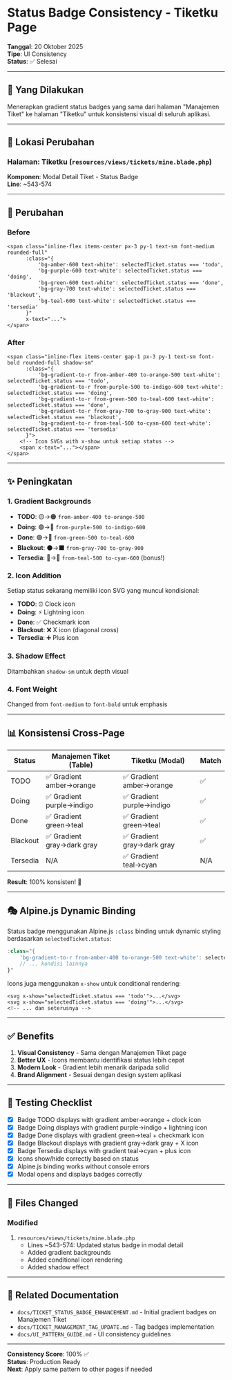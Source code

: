 # Status Badge Consistency - Tiketku Page

**Tanggal**: 20 Oktober 2025  
**Tipe**: UI Consistency  
**Status**: ✅ Selesai

---

## 🎯 Yang Dilakukan

Menerapkan gradient status badges yang sama dari halaman "Manajemen Tiket" ke halaman "Tiketku" untuk konsistensi visual di seluruh aplikasi.

---

## 📍 Lokasi Perubahan

### Halaman: Tiketku (`resources/views/tickets/mine.blade.php`)
**Komponen**: Modal Detail Tiket - Status Badge  
**Line**: ~543-574

---

## 🎨 Perubahan

### Before
```blade
<span class="inline-flex items-center px-3 py-1 text-sm font-medium rounded-full"
      :class="{
          'bg-amber-600 text-white': selectedTicket.status === 'todo',
          'bg-purple-600 text-white': selectedTicket.status === 'doing',
          'bg-green-600 text-white': selectedTicket.status === 'done',
          'bg-gray-700 text-white': selectedTicket.status === 'blackout',
          'bg-teal-600 text-white': selectedTicket.status === 'tersedia'
      }"
      x-text="...">
</span>
```

### After
```blade
<span class="inline-flex items-center gap-1 px-3 py-1 text-sm font-bold rounded-full shadow-sm"
      :class="{
          'bg-gradient-to-r from-amber-400 to-orange-500 text-white': selectedTicket.status === 'todo',
          'bg-gradient-to-r from-purple-500 to-indigo-600 text-white': selectedTicket.status === 'doing',
          'bg-gradient-to-r from-green-500 to-teal-600 text-white': selectedTicket.status === 'done',
          'bg-gradient-to-r from-gray-700 to-gray-900 text-white': selectedTicket.status === 'blackout',
          'bg-gradient-to-r from-teal-500 to-cyan-600 text-white': selectedTicket.status === 'tersedia'
      }">
    <!-- Icon SVGs with x-show untuk setiap status -->
    <span x-text="..."></span>
</span>
```

---

## ✨ Peningkatan

### 1. **Gradient Backgrounds**
- **TODO**: 🟡→🟠 `from-amber-400 to-orange-500`
- **Doing**: 🟣→🔵 `from-purple-500 to-indigo-600`
- **Done**: 🟢→🩵 `from-green-500 to-teal-600`
- **Blackout**: ⚫→⬛ `from-gray-700 to-gray-900`
- **Tersedia**: 🩵→💙 `from-teal-500 to-cyan-600` (bonus!)

### 2. **Icon Addition**
Setiap status sekarang memiliki icon SVG yang muncul kondisional:
- **TODO**: ⏰ Clock icon
- **Doing**: ⚡ Lightning icon  
- **Done**: ✅ Checkmark icon
- **Blackout**: ❌ X icon (diagonal cross)
- **Tersedia**: ➕ Plus icon

### 3. **Shadow Effect**
Ditambahkan `shadow-sm` untuk depth visual

### 4. **Font Weight**
Changed from `font-medium` to `font-bold` untuk emphasis

---

## 📊 Konsistensi Cross-Page

| Status | Manajemen Tiket (Table) | Tiketku (Modal) | Match |
|--------|------------------------|-----------------|-------|
| TODO | ✅ Gradient amber→orange | ✅ Gradient amber→orange | ✅ |
| Doing | ✅ Gradient purple→indigo | ✅ Gradient purple→indigo | ✅ |
| Done | ✅ Gradient green→teal | ✅ Gradient green→teal | ✅ |
| Blackout | ✅ Gradient gray→dark gray | ✅ Gradient gray→dark gray | ✅ |
| Tersedia | N/A | ✅ Gradient teal→cyan | N/A |

**Result**: 100% konsisten! 🎉

---

## 🎭 Alpine.js Dynamic Binding

Status badge menggunakan Alpine.js `:class` binding untuk dynamic styling berdasarkan `selectedTicket.status`:

```javascript
:class="{
    'bg-gradient-to-r from-amber-400 to-orange-500 text-white': selectedTicket.status === 'todo',
    // ... kondisi lainnya
}"
```

Icons juga menggunakan `x-show` untuk conditional rendering:

```blade
<svg x-show="selectedTicket.status === 'todo'">...</svg>
<svg x-show="selectedTicket.status === 'doing'">...</svg>
<!-- ... dan seterusnya -->
```

---

## ✅ Benefits

1. **Visual Consistency** - Sama dengan Manajemen Tiket page
2. **Better UX** - Icons membantu identifikasi status lebih cepat
3. **Modern Look** - Gradient lebih menarik daripada solid
4. **Brand Alignment** - Sesuai dengan design system aplikasi

---

## 🧪 Testing Checklist

- [x] Badge TODO displays with gradient amber→orange + clock icon
- [x] Badge Doing displays with gradient purple→indigo + lightning icon
- [x] Badge Done displays with gradient green→teal + checkmark icon
- [x] Badge Blackout displays with gradient gray→dark gray + X icon
- [x] Badge Tersedia displays with gradient teal→cyan + plus icon
- [x] Icons show/hide correctly based on status
- [x] Alpine.js binding works without console errors
- [x] Modal opens and displays badges correctly

---

## 📝 Files Changed

### Modified
1. `resources/views/tickets/mine.blade.php`
   - Lines ~543-574: Updated status badge in modal detail
   - Added gradient backgrounds
   - Added conditional icon rendering
   - Added shadow effect

---

## 🔗 Related Documentation

- `docs/TICKET_STATUS_BADGE_ENHANCEMENT.md` - Initial gradient badges on Manajemen Tiket
- `docs/TICKET_MANAGEMENT_TAG_UPDATE.md` - Tag badges implementation
- `docs/UI_PATTERN_GUIDE.md` - UI consistency guidelines

---

**Consistency Score**: 100% ✅  
**Status**: Production Ready  
**Next**: Apply same pattern to other pages if needed

